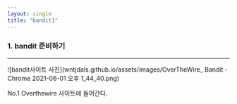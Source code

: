 ```yaml
---
layout: single
title: "bandit1"
---
```

### 1. bandit 준비하기 
---
![bandit사이트 사진](wntjdals.github.io/assets/images/OverTheWire_ Bandit - Chrome 2021-06-01 오후 1_44_40.png)

No.1 Overthewire 사이트에 들어간다. 

